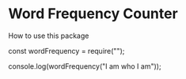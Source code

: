 # Word Frequency Counter

  How to use this package
  
const wordFrequency = require("");

console.log(wordFrequency("I am who I am"));